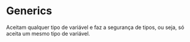 # Generics

Aceitam qualquer tipo de variável e faz a segurança de tipos, ou seja, só aceita um mesmo tipo de variável.

